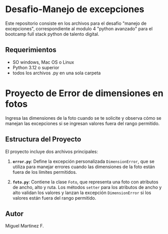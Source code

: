 # Desafio-Manejo de excepciones
Este repositorio consiste en los archivos para el desafio "manejo de excepciones", correspondiente al modulo 4 "python avanzado" para el bootcamp full stack python de talento digital.

## Requerimientos
- SO windows, Mac OS o Linux
- Python 3.12 o superior
- todos los archivos .py en una sola carpeta

# Proyecto de Error de dimensiones en fotos

Ingresa las dimensiones de la foto cuando se te solicite y observa cómo se manejan las excepciones si se ingresan valores fuera del rango permitido.

## Estructura del Proyecto

El proyecto incluye dos archivos principales:

1. **`error.py`**: Define la excepción personalizada `DimensionError`, que se utiliza para manejar errores cuando las dimensiones de la foto están fuera de los límites permitidos.

2. **`foto.py`**: Contiene la clase `Foto`, que representa una foto con atributos de ancho, alto y ruta. Los métodos `setter` para los atributos de ancho y alto validan los valores y lanzan la excepción `DimensionError` si los valores están fuera del rango permitido.

## Autor
Miguel Martinez F.
